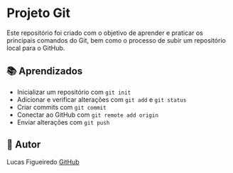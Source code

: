 # Projeto Git

Este repositório foi criado com o objetivo de aprender e praticar os principais comandos do Git, bem como o processo de subir um repositório local para o GitHub.

## 📚 Aprendizados

- Inicializar um repositório com `git init`
- Adicionar e verificar alterações com `git add` e `git status`
- Criar commits com `git commit`
- Conectar ao GitHub com `git remote add origin`
- Enviar alterações com `git push`

## 👤 Autor

Lucas Figueiredo
[GitHub](https://github.com/lucas-figueiredo01)
